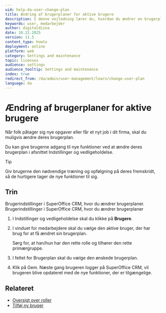 ```yaml
---
uid: help-da-user-change-plan
title: Ændring af brugerplaner for aktive brugere
description: I denne vejledning lærer du, hvordan du ændrer en brugerplan for aktive brugere.
keywords: user, medarbejder
author: digitaldiina
date: 10.22.2025
version: 11.5
content_type: howto
deployment: online
platform: web
category: Settings and maintenance
topic: licenses
audience: settings
audience_tooltip: Settings and maintenance
index: true
redirect_from: /da/admin/user-management/learn/change-user-plan
language: da
---
```


# Ændring af brugerplaner for aktive brugere

Når folk påtager sig nye opgaver eller får et nyt job i dit firma, skal du muligvis ændre deres brugerplan.

Du kan give brugerne adgang til nye funktioner ved at ændre deres brugerplan i afsnittet Indstillinger og vedligeholdelse.

> [!TIP]
> Giv brugerne den nødvendige træning og opfølgning på deres fremskridt, så de hurtigere tager de nye funktioner til sig.

## Trin

Brugerindstillinger i SuperOffice CRM, hvor du ændrer brugerplaner. Brugerindstillinger i SuperOffice CRM, hvor du ændrer brugerplaner

1. I Indstillinger og vedligeholdelse skal du klikke på **Brugere**.

2. I vinduet for medarbejdere skal du vælge den aktive bruger, der har brug for at få ændret sin brugerplan.

    Sørg for, at han/hun har den rette rolle og tilhører den rette primærgruppe.

3. I feltet for Brugerplan skal du vælge den ønskede brugerplan.

4. Klik på Gem. Næste gang brugeren logger på SuperOffice CRM, vil brugeren blive opdateret med de nye funktioner, der er tilgængelige.

## Relateret

* [Oversigt over roller][2]
* [Tilføj ny bruger][1]

<!-- Referenced links -->
[1]: ../user-management/learn/add-associate.md
[2]: ../user-management/learn/role/index.md

<!-- Referenced images -->

